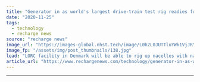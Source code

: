 ```yaml
---
title: "Generator in as world's largest drive-train test rig readies for 2021 switch-on"
date: "2020-11-25"
tags: 
  - technology
  - recharge news
source: "recharge news"
image_url: "https://images-global.nhst.tech/image/L0h2L0JUTTluYWk1VjJRY0lnbExYaTg0aEh3Zml5N2VmalZYZnVCb3M5bz0=/nhst/binary/32e73efba15e7f38bd24a8a4d9944def"
image_fp: "/assets/img/post_thumbnails/138.jpg"
lead: "LORC facility in Denmark will be able to rig up nacelles with nameplates as big as 20MW for highly accelerated life-time testing"
article_url: "https://www.rechargenews.com/technology/generator-in-as-worlds-largest-drive-train-test-rig-readies-for-2021-switch-on/2-1-918376"
---
```


---
